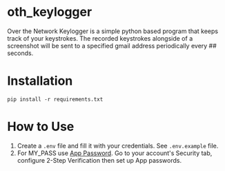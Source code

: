 # oth_keylogger
Over the Network Keylogger is a simple python based program that keeps track of your keystrokes. The recorded keystrokes alongside of a screenshot will be sent to a specified gmail address periodically every ## seconds.   
# Installation
```
pip install -r requirements.txt
```
# How to Use

1. Create a `.env` file and fill it with your credentials. See `.env.example` file. 
2. For MY_PASS use [App Password](https://support.google.com/accounts/answer/185833?hl=en). Go to your account's Security tab, configure 2-Step Verification then set up App passwords.